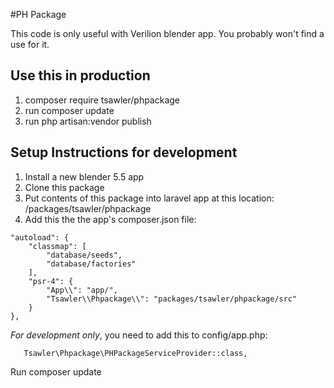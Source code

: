 #PH Package

This code is only useful with Verilion blender app. You probably won't find a use for it.

## Use this in production

1. composer require tsawler/phpackage
2. run composer update
3. run php artisan:vendor publish

## Setup Instructions for development

1. Install a new blender 5.5 app
2. Clone this package
3. Put contents of this package into laravel app at this location: <root>/packages/tsawler/phpackage
4. Add this the the app's composer.json file:

~~~~
"autoload": {
    "classmap": [
        "database/seeds",
        "database/factories"
    ],
    "psr-4": {
        "App\\": "app/",
        "Tsawler\\Phpackage\\": "packages/tsawler/phpackage/src"
    }
},
~~~~

_For development only_, you need to add this to config/app.php:

~~~~
   Tsawler\Phpackage\PHPackageServiceProvider::class,
~~~~


Run composer update



